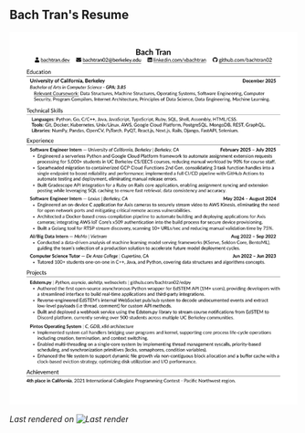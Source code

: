 ## Bach Tran's Resume

[![PDF preview](assets/preview.png)](assets/bachtran_resume.pdf)

_Last rendered on ![Last render](https://img.shields.io/github/last-commit/USERNAME/REPO/main?label=date)_

